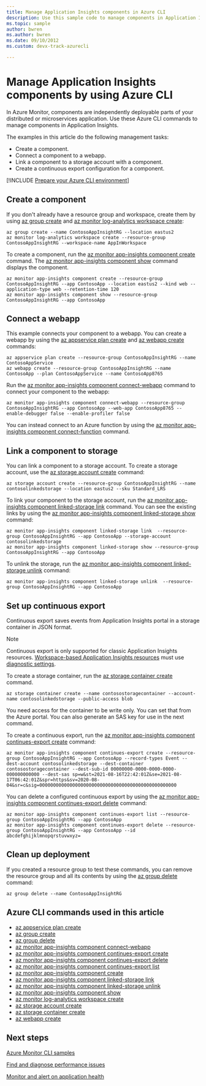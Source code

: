 ```yaml
---
title: Manage Application Insights components in Azure CLI
description: Use this sample code to manage components in Application Insights. This feature is part of Azure Monitor.
ms.topic: sample
author: bwren
ms.author: bwren
ms.date: 09/10/2012
ms.custom: devx-track-azurecli

---
```


# Manage Application Insights components by using Azure CLI

In Azure Monitor, components are independently deployable parts of your distributed or microservices application. Use these Azure CLI commands to manage components in Application Insights.

The examples in this article do the following management tasks:

- Create a component.
- Connect a component to a webapp.
- Link a component to a storage account with a component.
- Create a continuous export configuration for a component.

[!INCLUDE [Prepare your Azure CLI environment](../../../includes/azure-cli-prepare-your-environment.md)]

## Create a component

If you don't already have a resource group and workspace, create them by using [az group create](/cli/azure/group#az_group_create) and [az monitor log-analytics workspace create](/cli/azure/monitor/log-analytics/workspace#az_monitor_log_analytics_workspace_create):

```azurecli
az group create --name ContosoAppInsightRG --location eastus2
az monitor log-analytics workspace create --resource-group ContosoAppInsightRG --workspace-name AppInWorkspace
```

To create a component, run the [az monitor app-insights component create](/cli/azure/monitor/app-insights/component#az_monitor_app_insights_component_create) command. The [az monitor app-insights component show](/cli/azure/monitor/app-insights/component#az_monitor_app_insights_component_show) command displays the component.

```azurecli
az monitor app-insights component create --resource-group ContosoAppInsightRG --app ContosoApp --location eastus2 --kind web --application-type web --retention-time 120
az monitor app-insights component show --resource-group ContosoAppInsightRG --app ContosoApp
```

## Connect a webapp

This example connects your component to a webapp. You can create a webapp by using the [az appservice plan create](/cli/azure/appservice/plan#az_appservice_plan_create) and [az webapp create](/cli/azure/webapp#az_webapp_create) commands:

```azurecli
az appservice plan create --resource-group ContosoAppInsightRG --name ContosoAppService
az webapp create --resource-group ContosoAppInsightRG --name ContosoApp --plan ContosoAppService --name ContosoApp8765
```

Run the [az monitor app-insights component connect-webapp](/cli/azure/monitor/app-insights/component#az_monitor_app_insights_component_connect_webapp) command to connect your component to the webapp:

```azurecli
az monitor app-insights component connect-webapp --resource-group ContosoAppInsightRG --app ContosoApp --web-app ContosoApp8765 --enable-debugger false --enable-profiler false
```

You can instead connect to an Azure function by using the [az monitor app-insights component connect-function](/cli/azure/monitor/app-insights/component#az_monitor_app_insights_component_connect_function) command.

## Link a component to storage

You can link a component to a storage account. To create a storage account, use the [az storage account create](/cli/azure/storage/account#az_storage_account_create) command:

```azurecli
az storage account create --resource-group ContosoAppInsightRG --name contosolinkedstorage --location eastus2 --sku Standard_LRS
```

To link your component to the storage account, run the [az monitor app-insights component linked-storage link](/cli/azure/monitor/app-insights/component/linked-storage#az_monitor_app_insights_component_linked_storage_link) command. You can see the existing links by using the [az monitor app-insights component linked-storage show](/cli/azure/monitor/app-insights/component/linked-storage#az_monitor_app_insights_component_linked_storage_show) command:


```azurecli
az monitor app-insights component linked-storage link  --resource-group ContosoAppInsightRG --app ContosoApp --storage-account contosolinkedstorage
az monitor app-insights component linked-storage show --resource-group ContosoAppInsightRG --app ContosoApp
```

To unlink the storage, run the [az monitor app-insights component linked-storage unlink](/cli/azure/monitor/app-insights/component/linked-storage#az_monitor_app_insights_component_linked_storage_unlink) command:

```AzureCLI
az monitor app-insights component linked-storage unlink  --resource-group ContosoAppInsightRG --app ContosoApp
```

## Set up continuous export

Continuous export saves events from Application Insights portal in a storage container in JSON format.

> [!NOTE]
> Continuous export is only supported for classic Application Insights resources. [Workspace-based Application Insights resources](../app/create-workspace-resource.md) must use [diagnostic settings](../app/create-workspace-resource.md#export-telemetry).
>

To create a storage container, run the [az storage container create](/cli/azure/storage/container#az_storage_container_create) command. 

```azurecli
az storage container create --name contosostoragecontainer --account-name contosolinkedstorage --public-access blob 
```

You need access for the container to be write only. You can set that from the Azure portal. You can also generate an SAS key for use in the next command.

To create a continuous export, run the [az monitor app-insights component continues-export create](/cli/azure/monitor/app-insights/component/continues-export#az_monitor_app_insights_component_continues_export_create) command:

```azurecli
az monitor app-insights component continues-export create --resource-group ContosoAppInsightRG --app ContosoApp --record-types Event --dest-account contosolinkedstorage --dest-container contosostoragecontainer --dest-sub-id 00000000-0000-0000-0000-000000000000 --dest-sas sp=w&st=2021-08-16T22:42:01Z&se=2021-08-17T06:42:01Z&spr=https&sv=2020-08-04&sr=c&sig=00000000000000000000000000000000000000000000000000
```

You can delete a configured continuous export by using the [az monitor app-insights component continues-export delete](/cli/azure/monitor/app-insights/component/continues-export#az_monitor_app_insights_component_continues_export_delete) command: 

```azurecli
az monitor app-insights component continues-export list --resource-group ContosoAppInsightRG --app ContosoApp
az monitor app-insights component continues-export delete --resource-group ContosoAppInsightRG --app ContosoApp --id abcdefghijklmnopqrstuvwxyz=
```

## Clean up deployment

If you created a resource group to test these commands, you can remove the resource group and all its contents by using the [az group delete](/cli/azure/group#az_group_delete) command:

```azurecli
az group delete --name ContosoAppInsightRG 
```

## Azure CLI commands used in this article

- [az appservice plan create](/cli/azure/appservice/plan#az_appservice_plan_create)
- [az group create](/cli/azure/group#az_group_create)
- [az group delete](/cli/azure/group#az_group_delete)
- [az monitor app-insights component connect-webapp](/cli/azure/monitor/app-insights/component#az_monitor_app_insights_component_connect_webapp)
- [az monitor app-insights component continues-export create](/cli/azure/monitor/app-insights/component/continues-export#az_monitor_app_insights_component_continues_export_create)
- [az monitor app-insights component continues-export delete](/cli/azure/monitor/app-insights/component/continues-export#az_monitor_app_insights_component_continues_export_delete)
- [az monitor app-insights component continues-export list](/cli/azure/monitor/app-insights/component/continues-export#az_monitor_app_insights_component_continues_export_list)
- [az monitor app-insights component create](/cli/azure/monitor/app-insights/component#az_monitor_app_insights_component_create)
- [az monitor app-insights component linked-storage link](/cli/azure/monitor/app-insights/component/linked-storage#az_monitor_app_insights_component_linked_storage_link)
- [az monitor app-insights component linked-storage unlink](/cli/azure/monitor/app-insights/component/linked-storage#az_monitor_app_insights_component_linked_storage_unlink)
- [az monitor app-insights component show](/cli/azure/monitor/app-insights/component#az_monitor_app_insights_component_show)
- [az monitor log-analytics workspace create](/cli/azure/monitor/log-analytics/workspace#az_monitor_log_analytics_workspace_create)
- [az storage account create](/cli/azure/storage/account#az_storage_account_create)
- [az storage container create](/cli/azure/storage/container#az_storage_container_create)
- [az webapp create](/cli/azure/webapp#az_webapp_create)

## Next steps

[Azure Monitor CLI samples](../cli-samples.md)

[Find and diagnose performance issues](../app/tutorial-performance.md)

[Monitor and alert on application health](../app/tutorial-alert.md)
